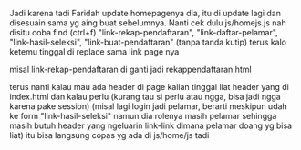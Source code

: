Jadi karena tadi Faridah update homepagenya dia, itu di update lagi dan disesuain sama yg aing buat sebelumnya.
Nanti cek dulu js/homejs.js nah disitu coba find (ctrl+f) "link-rekap-pendaftaran", "link-daftar-pelamar", "link-hasil-seleksi",
"link-buat-pendaftaran" (tanpa tanda kutip) terus kalo ketemu tinggal di replace sama link page nya

misal link-rekap-pendaftaran di ganti jadi rekappendaftaran.html 

terus nanti kalau mau ada header di page kalian tinggal liat header yang di index.html dan kalau perlu (kurang tau si perlu atau ngga, bisa jadi ngga karena pake session) (misal lagi login jadi pelamar, berarti meskipun udah ke form "link-hasil-seleksi" namun dia rolenya masih pelamar sehingga masih butuh header yang ngeluarin link-link dimana pelamar doang yg bisa liat) itu bisa langsung copas yg ada di js/home/js tadi 